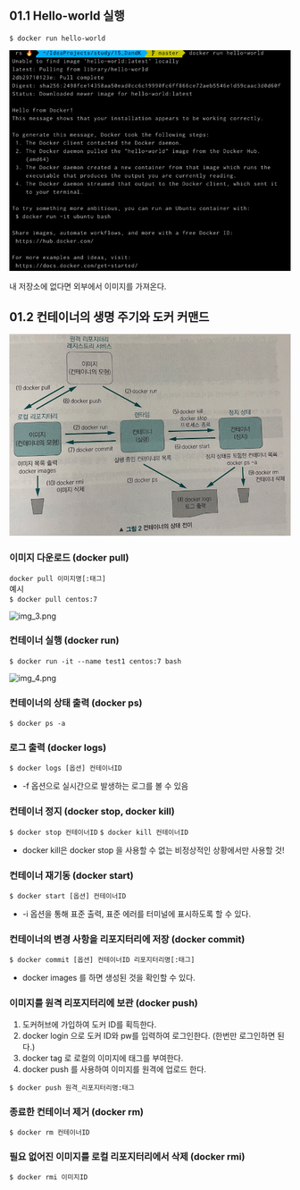 ## 01.1 Hello-world 실행
```
$ docker run hello-world
```
![img.png](img.png)  

내 저장소에 없다면 외부에서 이미지를 가져온다.

## 01.2 컨테이너의 생명 주기와 도커 커맨드
![img_2.png](img_2.png)

### 이미지 다운로드 (docker pull)
```docker pull 이미지명[:태그]```  
예시  
```$ docker pull centos:7```

![img_3.png](img_3.png)  

### 컨테이너 실행 (docker run)
```$ docker run -it --name test1 centos:7 bash```

![img_4.png](img_4.png)

### 컨테이너의 상태 출력 (docker ps)
```$ docker ps -a```

### 로그 출력 (docker logs)
```$ docker logs [옵션] 컨테이너ID```  
* -f 옵션으로 실시간으로 발생하는 로그를 볼 수 있음

### 컨테이너 정지 (docker stop, docker kill)
```$ docker stop 컨테이너ID```
```$ docker kill 컨테이너ID```
* docker kill은 docker stop 을 사용할 수 없는 비정상적인 상황에서만 사용할 것!

### 컨테이너 재기동 (docker start)
```$ docker start [옵션] 컨테이너ID```
- -i 옵션을 통해 표준 출력, 표준 에러를 터미널에 표시하도록 할 수 있다.

### 컨테이너의 변경 사항을 리포지터리에 저장 (docker commit)
```$ docker commit [옵션] 컨테이너ID 리포지터리명[:태그]```  
- docker images 를 하면 생성된 것을 확인할 수 있다.

### 이미지를 원격 리포지터리에 보관 (docker push)

1. 도커허브에 가입하여 도커 ID를 획득한다.
2. docker login 으로 도커 ID와 pw를 입력하여 로그인한다. (한번만 로그인하면 된다.)
3. docker tag 로 로컬의 이미지에 태그를 부여한다.
4. docker push 를 사용하여 이미지를 원격에 업로드 한다.  

```$ docker push 원격_리포지터리명:태그```

### 종료한 컨테이너 제거 (docker rm)
```$ docker rm 컨테이너ID```

### 필요 없어진 이미지를 로컬 리포지터리에서 삭제 (docker rmi)
```$ docker rmi 이미지ID```